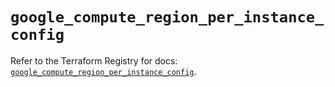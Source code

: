 # `google_compute_region_per_instance_config`

Refer to the Terraform Registry for docs: [`google_compute_region_per_instance_config`](https://registry.terraform.io/providers/hashicorp/google/4.85.0/docs/resources/compute_region_per_instance_config).
